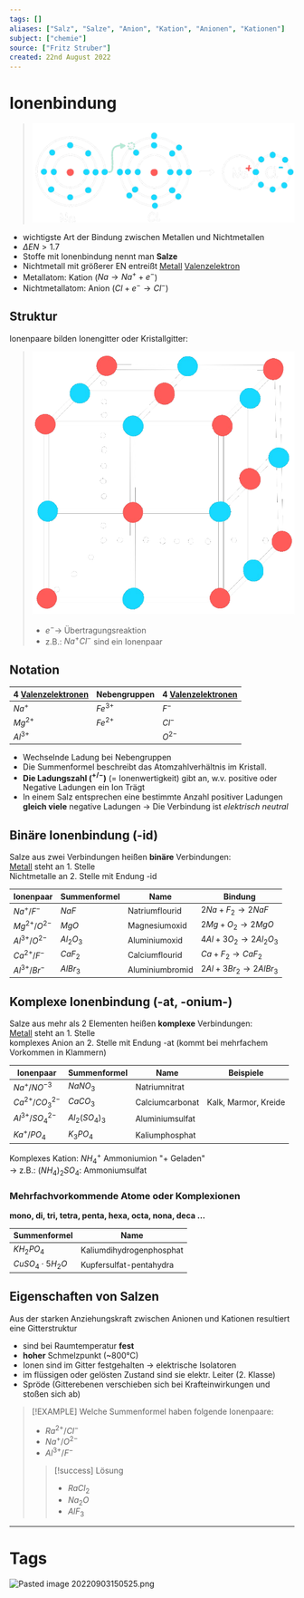 ```yaml
---
tags: []
aliases: ["Salz", "Salze", "Anion", "Kation", "Anionen", "Kationen"]
subject: ["chemie"]
source: ["Fritz Struber"]
created: 22nd August 2022
---
```


# Ionenbindung

>![475](assets/Ionen-bdn.png)
- wichtigste Art der Bindung zwischen Metallen und Nichtmetallen
- $\Delta EN > 1.7$
- Stoffe mit Ionenbindung nennt man **Salze**
- Nichtmetall mit größerer EN entreißt [Metall](Metallbindung.md) [Valenzelektron](Valenzelektronen.md)
- Metallatom: Kation ($Na\longrightarrow Na^{+}+e^{-}$)
- Nichtmetallatom: Anion ($Cl+e^{-}\longrightarrow Cl^{-}$)

## Struktur

Ionenpaare bilden Ionengitter oder Kristallgitter:
>![300](assets/IonAnord.png)
> - $e^{-} \rightarrow$ Übertragungsreaktion
> - z.B.: $Na^{+}Cl^{-}$ sind ein Ionenpaar

## Notation

|  4 [Valenzelektronen](Valenzelektronen.md) | Nebengruppen |  4 [Valenzelektronen](Valenzelektronen.md) |
| -------------------- | ------------ | --------------------- |
| $Na^{+}$             | $Fe^{3+}$    | $F^{-}$               |
| $Mg^{2+}$            | $Fe^{2+}$    | $Cl^{-}$              |
| $Al^{3+}$            |              | $O^{2-}$              |
- Wechselnde Ladung bei Nebengruppen
- Die Summenformel beschreibt das Atomzahlverhältnis im Kristall.
- **Die Ladungszahl ($^{+/-}$)** (= Ionenwertigkeit) gibt an, w.v. positive oder Negative Ladungen ein Ion Trägt
- In einem Salz entsprechen eine bestimmte Anzahl positiver Ladungen **gleich viele** negative Ladungen $\rightarrow$ Die Verbindung ist *elektrisch neutral*

## Binäre Ionenbindung (-id)

Salze aus zwei Verbindungen heißen **binäre** Verbindungen:  
[Metall](Metallbindung.md) steht an 1. Stelle  
Nichtmetalle an 2. Stelle mit Endung -id 

| Ionenpaar        | Summenformel  | Name            | Bindung                                  |
| ---------------- | ------------- | --------------- | ---------------------------------------- |
| $Na^{+}/F^{-}$   | $NaF$         | Natriumflourid  | $2Na+F_{2}\longrightarrow 2NaF$          |
| $Mg^{2+}/O^{2-}$ | $MgO$         | Magnesiumoxid   | $2Mg+O_{2}\longrightarrow 2MgO$          |
| $Al^{3+}/O^{2-}$ | $Al_{2}O_{3}$ | Aluminiumoxid   | $4Al+3O_{2}\longrightarrow 2Al_{2}O_{3}$ |
| $Ca^{2+}/F^{-}$  | $CaF_2$       | Calciumflourid  | $Ca+F_{2}\longrightarrow CaF_{2}$        |
| $Al^{3+}/Br^{-}$ | $AlBr_{3}$    | Aluminiumbromid | $2Al + 3Br_2\longrightarrow 2AlBr_{3}$                                        |

## Komplexe Ionenbindung (-at, -onium-)

Salze aus mehr als 2 Elementen heißen **komplexe** Verbindungen:  
[Metall](Metallbindung.md) steht an 1. Stelle  
komplexes Anion an 2. Stelle mit Endung -at (kommt bei mehrfachem Vorkommen in Klammern)

| Ionenpaar             | Summenformel         | Name            | Beispiele            |
| --------------------- | -------------------- | --------------- | -------------------- |
| $Na^{+}/NO^{-3}$      | $NaNO_{3}$           | Natriumnitrat   |                      |
| $Ca^{2+}/CO^{2-}_{3}$ | $CaCO_{3}$           | Calciumcarbonat | Kalk, Marmor, Kreide |
| $Al^{3+}/SO^{2-}_{4}$ | $Al_{2}(SO_{4})_{3}$ | Aluminiumsulfat |                      |
| $Ka^{+}/PO_{4}$       | $K_{3}PO_{4}$        | Kaliumphosphat  |                      |

Komplexes Kation: $NH_{4}^{+}$ Ammoniumion "+ Geladen"  
$\rightarrow$ z.B.: $(NH_{4})_{2}SO_{4}$: Ammoniumsulfat

### Mehrfachvorkommende Atome oder Komplexionen

**mono, di, tri, tetra, penta, hexa, octa, nona, deca …**

| Summenformel            | Name                     |
| ----------------------- | ------------------------ |
| $KH_{2}PO_{4}$          | Kaliumdihydrogenphosphat |
| $CuSO_{4}\cdot 5H_{2}O$ | Kupfersulfat-pentahydra  |

## Eigenschaften von Salzen

Aus der starken Anziehungskraft zwischen Anionen und Kationen resultiert eine Gitterstruktur
- sind bei Raumtemperatur **fest**
- **hoher** Schmelzpunkt (~800°C)
- Ionen sind im Gitter festgehalten $\rightarrow$ elektrische Isolatoren
- im flüssigen oder gelösten Zustand sind sie elektr. Leiter (2. Klasse)
- Spröde (Gitterebenen verschieben sich bei Krafteinwirkungen und stoßen sich ab)

> [!EXAMPLE] Welche Summenformel haben folgende Ionenpaare:
> - $Ra^{2+}/Cl^{-}$
> - $Na^{+}/O^{2-}$
> - $Al^{3+}/F^{-}$
> > [!success] Lösung
> > - $RaCl_{2}$
> > - $Na_{2}O$
> > - $AlF_{3}$

---

# Tags

![Pasted image 20220903150525.png](Pasted%20image%2020220903150525.png)